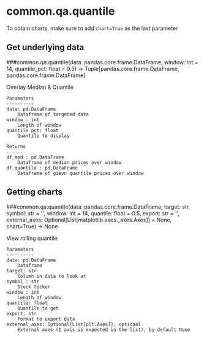 # common.qa.quantile

To obtain charts, make sure to add `chart=True` as the last parameter

## Get underlying data 
###common.qa.quantile(data: pandas.core.frame.DataFrame, window: int = 14, quantile_pct: float = 0.5) -> Tuple[pandas.core.frame.DataFrame, pandas.core.frame.DataFrame]

Overlay Median & Quantile

    Parameters
    ----------
    data: pd.DataFrame
        Dataframe of targeted data
    window : int
        Length of window
    quantile_pct: float
        Quantile to display

    Returns
    -------
    df_med : pd.DataFrame
        Dataframe of median prices over window
    df_quantile : pd.DataFrame
        Dataframe of gievn quantile prices over window

## Getting charts 
###common.qa.quantile(data: pandas.core.frame.DataFrame, target: str, symbol: str = '', window: int = 14, quantile: float = 0.5, export: str = '', external_axes: Optional[List[matplotlib.axes._axes.Axes]] = None, chart=True) -> None

View rolling quantile

    Parameters
    ----------
    data: pd.DataFrame
        Dataframe
    target: str
        Column in data to look at
    symbol : str
        Stock ticker
    window : int
        Length of window
    quantile: float
        Quantile to get
    export: str
        Format to export data
    external_axes: Optional[List[plt.Axes]], optional
        External axes (1 axis is expected in the list), by default None
